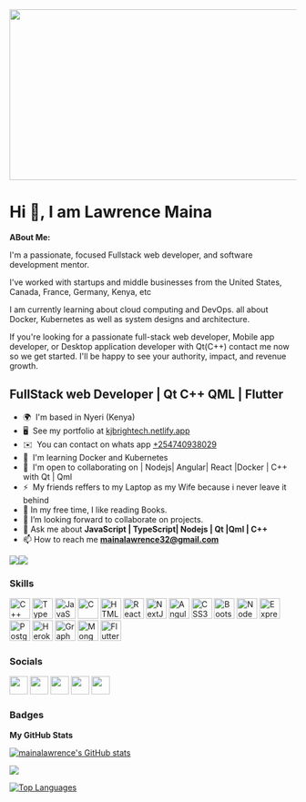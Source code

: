<div align="center">
  <img src="https://media.giphy.com/media/dWesBcTLavkZuG35MI/giphy.gif" width="650" height="300"/>
</div>

Hi 👋, I am Lawrence Maina
===============================
**ABout Me:**

I'm a passionate, focused Fullstack web developer, and software development mentor. 

I've worked with startups and middle businesses from the United States, Canada, France, Germany, Kenya, etc 
 
I am currently learning about cloud computing and DevOps. all about Docker, Kubernetes as well as system designs and architecture.

If you're looking for a passionate full-stack web developer, Mobile app developer, or Desktop application developer with Qt(C++) contact me now so we get started. I'll be happy to see your authority, impact, and revenue growth.

FullStack web Developer | Qt C++ QML | Flutter
----------------------------------------------

* 🌍  I'm based in Nyeri (Kenya)
* 🖥️  See my portfolio at [kjbrightech.netlify.app](http://kjbrightech.netlify.app)
* ✉️  You can contact on whats app [+254740938029](https://wa.link/0xdff7)
* 🧠  I'm learning Docker and Kubernetes
* 🤝  I'm open to collaborating on | Nodejs| Angular| React |Docker | C++ with Qt | Qml
* ⚡  My friends reffers to my Laptop as my Wife because i never leave it behind 
* 📙 In my free time, I like reading Books.
* 🤝 I’m looking forward to collaborate on projects.
* 💬 Ask me about **JavaScript | TypeScript| Nodejs | Qt |Qml | C++**
* 📫 How to reach me **mainalawrence32@gmail.com**



<a href="https://www.github.com/mainalawrence" target="_blank" rel="noreferrer"><img
src="https://img.shields.io/github/followers/mainalawrence?logo=github&style=for-the-badge&color=0891b2&labelColor=1c1917" /></a><a href="https://www.twitter.com/Lawrenc98672279" target="_blank" rel="noreferrer"><img
src="https://img.shields.io/twitter/follow/Lawrenc98672279?logo=twitter&style=for-the-badge&color=0891b2&labelColor=1c1917"
/></a>

### Skills


<p align="left">
<a href="https://docs.microsoft.com/en-us/cpp/?view=msvc-170" target="_blank" rel="noreferrer"><img src="https://raw.githubusercontent.com/danielcranney/readme-generator/main/public/icons/skills/cplusplus-colored.svg" width="36" height="36" alt="C++" /></a>
<a href="https://www.typescriptlang.org/" target="_blank" rel="noreferrer"><img src="https://raw.githubusercontent.com/danielcranney/readme-generator/main/public/icons/skills/typescript-colored.svg" width="36" height="36" alt="TypeScript" /></a>
<a href="https://developer.mozilla.org/en-US/docs/Web/JavaScript" target="_blank" rel="noreferrer"><img src="https://raw.githubusercontent.com/danielcranney/readme-generator/main/public/icons/skills/javascript-colored.svg" width="36" height="36" alt="JavaScript" /></a>
<a href="https://docs.microsoft.com/en-us/cpp/?view=msvc-170" target="_blank" rel="noreferrer"><img src="https://raw.githubusercontent.com/danielcranney/readme-generator/main/public/icons/skills/c-colored.svg" width="36" height="36" alt="C" /></a>
<a href="https://developer.mozilla.org/en-US/docs/Glossary/HTML5" target="_blank" rel="noreferrer"><img src="https://raw.githubusercontent.com/danielcranney/readme-generator/main/public/icons/skills/html5-colored.svg" width="36" height="36" alt="HTML5" /></a>
<a href="https://reactjs.org/" target="_blank" rel="noreferrer"><img src="https://raw.githubusercontent.com/danielcranney/readme-generator/main/public/icons/skills/react-colored.svg" width="36" height="36" alt="React" /></a>
<a href="https://nextjs.org/docs" target="_blank" rel="noreferrer"><img src="https://raw.githubusercontent.com/danielcranney/readme-generator/main/public/icons/skills/nextjs-colored.svg" width="36" height="36" alt="NextJs" /></a>
<a href="https://angular.io/" target="_blank" rel="noreferrer"><img src="https://raw.githubusercontent.com/danielcranney/readme-generator/main/public/icons/skills/angularjs-colored.svg" width="36" height="36" alt="Angular" /></a>
<a href="https://www.w3.org/TR/CSS/#css" target="_blank" rel="noreferrer"><img src="https://raw.githubusercontent.com/danielcranney/readme-generator/main/public/icons/skills/css3-colored.svg" width="36" height="36" alt="CSS3" /></a>
<a href="https://getbootstrap.com/" target="_blank" rel="noreferrer"><img src="https://raw.githubusercontent.com/danielcranney/readme-generator/main/public/icons/skills/bootstrap-colored.svg" width="36" height="36" alt="Bootstrap" /></a>
<a href="https://nodejs.org/en/" target="_blank" rel="noreferrer"><img src="https://raw.githubusercontent.com/danielcranney/readme-generator/main/public/icons/skills/nodejs-colored.svg" width="36" height="36" alt="NodeJS" /></a>
<a href="https://expressjs.com/" target="_blank" rel="noreferrer"><img src="https://raw.githubusercontent.com/danielcranney/readme-generator/main/public/icons/skills/express-colored.svg" width="36" height="36" alt="Express" /></a>
<a href="https://www.postgresql.org/" target="_blank" rel="noreferrer"><img src="https://raw.githubusercontent.com/danielcranney/readme-generator/main/public/icons/skills/postgresql-colored.svg" width="36" height="36" alt="PostgreSQL" /></a>
<a href="https://www.heroku.com/" target="_blank" rel="noreferrer"><img src="https://raw.githubusercontent.com/danielcranney/readme-generator/main/public/icons/skills/heroku-colored.svg" width="36" height="36" alt="Heroku" /></a>
<a href="https://graphql.org/" target="_blank" rel="noreferrer"><img src="https://raw.githubusercontent.com/danielcranney/readme-generator/main/public/icons/skills/graphql-colored.svg" width="36" height="36" alt="GraphQL" /></a>
<a href="https://www.mongodb.com/" target="_blank" rel="noreferrer"><img src="https://raw.githubusercontent.com/danielcranney/readme-generator/main/public/icons/skills/mongodb-colored.svg" width="36" height="36" alt="MongoDB" /></a>
<a href="https://flutter.dev/" target="_blank" rel="noreferrer"><img src="https://raw.githubusercontent.com/danielcranney/readme-generator/main/public/icons/skills/flutter-colored.svg" width="36" height="36" alt="Flutter" /></a>
</p>


### Socials

<p align="left"> <a href="https://www.github.com/mainalawrence" target="_blank" rel="noreferrer"><img src="https://raw.githubusercontent.com/danielcranney/readme-generator/main/public/icons/socials/github.svg" width="32" height="32" /></a> <a href="http://www.instagram.com/mainalawrence32" target="_blank" rel="noreferrer"><img src="https://raw.githubusercontent.com/danielcranney/readme-generator/main/public/icons/socials/instagram.svg" width="32" height="32" /></a> <a href="https://www.linkedin.com/in/lawrencemainak" target="_blank" rel="noreferrer"><img src="https://raw.githubusercontent.com/danielcranney/readme-generator/main/public/icons/socials/linkedin.svg" width="32" height="32" /></a> <a href="https://www.twitter.com/Lawrenc98672279" target="_blank" rel="noreferrer"><img src="https://raw.githubusercontent.com/danielcranney/readme-generator/main/public/icons/socials/twitter.svg" width="32" height="32" /></a>
<a href="https://wa.link/0xdff7" target="_blank" rel="noreferrer"><img src="https://play-lh.googleusercontent.com/bYtqbOcTYOlgc6gqZ2rwb8lptHuwlNE75zYJu6Bn076-hTmvd96HH-6v7S0YUAAJXoJN=w240-h480-rw" width="32" height="32" /></a>
</p>

### Badges

<b>My GitHub Stats</b>

<a href="http://www.github.com/mainalawrence"><img src="https://github-readme-stats.vercel.app/api?username=mainalawrence&show_icons=true&hide=stars,issues,&count_private=true&title_color=10b981&text_color=ffffff&icon_color=0891b2&bg_color=1c1917&hide_border=true&show_icons=true" alt="mainalawrence's GitHub stats" /></a>

<a href="http://www.github.com/mainalawrence"><img src="https://github-readme-streak-stats.herokuapp.com/?user=mainalawrence&stroke=ffffff&background=1c1917&ring=10b981&fire=10b981&currStreakNum=ffffff&currStreakLabel=10b981&sideNums=ffffff&sideLabels=ffffff&dates=ffffff&hide_border=true" /></a>



<a href="https://github.com/mainalawrence" align="left"><img src="https://github-readme-stats.vercel.app/api/top-langs/?username=mainalawrence&langs_count=10&title_color=10b981&text_color=ffffff&icon_color=0891b2&bg_color=1c1917&hide_border=true&locale=en&custom_title=Top%20%Languages" alt="Top Languages" /></a>

